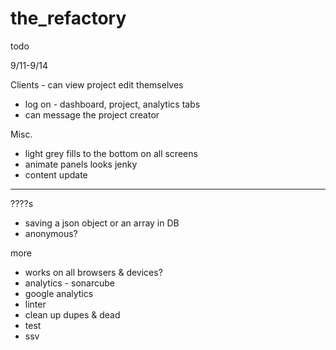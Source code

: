 # the_refactory

todo

9/11-9/14

Clients - can view project edit themselves
  - log on - dashboard, project, analytics tabs
  - can message the project creator

Misc.
  - light grey fills to the bottom on all screens
  - animate panels looks jenky
  - content update

*************************************

????s
  - saving a json object or an array in DB
  - anonymous?

more
  - works on all browsers & devices?
  - analytics - sonarcube
  - google analytics
  - linter
  - clean up dupes & dead
  - test
  - ssv
